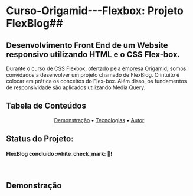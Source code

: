 # Curso-Origamid---Flexbox: Projeto FlexBlog##
## Desenvolvimento Front End de um Website responsivo utilizando HTML e o CSS Flex-box. 
Durante o curso de CSS Flexbox, ofertado pela empresa Origamid, somos convidados a desenvolver um projeto chamado de FlexBlog. O intuito é colocar em prática os conceitos do 
Flex-box. Além disso, os fundamentos de responsividade são aplicados utilizando Media Query.

<h2>Tabela de Conteúdos</h2>

<p align="center">
 <a href="#demo">Demonstração</a> •
 <a href="#tecnologias">Tecnologias</a> • 
 <a href="#autor">Autor</a>
</p>

<h2>Status do Projeto:</h2>
<h4> 
	  FlexBlog concluído :white_check_mark: 🚀!
</h4> <br>

<h2 id=#demo>Demonstração</h2>
